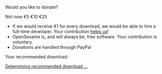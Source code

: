 <div id="cogsci-recommended-download" class='info-box' markdown=1>

Would you like to donate?

<div class="cogsci-contribute btn-group" data-toggle="buttons">
	<a role="button" class="btn btn-default btn-face-smile active">Not now</a>
	<a role="button" class="btn btn-default btn-face-smile-big" onclick="contribute5();">€5</a>
	<a role="button" class="btn btn-default btn-face-grin" onclick="contribute10();">€10</a>
	<a role="button" class="btn btn-default btn-face-angel" onclick="contribute25();">€25</a>
</div>

* If we would receive €1 for every download, we would be able to hire a full-time developer. Your contribution [helps us](%link:donate%)!
* OpenSesame is, and will always be, free software. Your contribution is voluntary.
* Donations are handled through PayPal

Your recommended download:

<a role="button" class="btn btn-success" id="cogsci-recommended-download-link" href="/">
	Determining recommended download …
</a>

</div>

